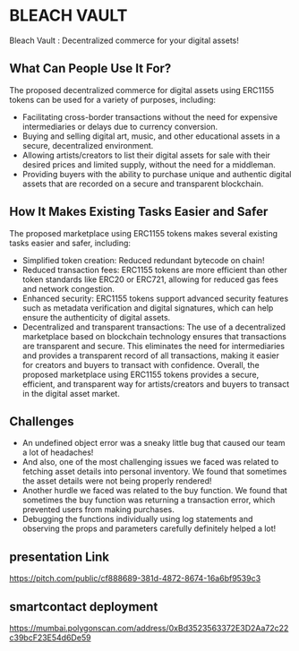 # BLEACH VAULT
Bleach Vault : Decentralized commerce for your digital assets!
## What Can People Use It For?
The proposed decentralized commerce for digital assets using ERC1155 tokens can be used for a variety of purposes, including:
- Facilitating cross-border transactions without the need for expensive intermediaries or delays due to currency conversion.
- Buying and selling digital art, music, and other educational assets in a secure, decentralized environment.
- Allowing artists/creators to list their digital assets for sale with their desired prices and limited supply, without the need for a middleman.
- Providing buyers with the ability to purchase unique and authentic digital assets that are recorded on a secure and transparent blockchain.

## How It Makes Existing Tasks Easier and Safer

The proposed marketplace using ERC1155 tokens makes several existing tasks easier and safer, including:
- Simplified token creation: Reduced redundant bytecode on chain!
- Reduced transaction fees: ERC1155 tokens are more efficient than other token standards like ERC20 or ERC721, allowing for reduced gas fees and network congestion. 
- Enhanced security: ERC1155 tokens support advanced security features such as metadata verification and digital signatures, which can help ensure the authenticity of digital assets. 
- Decentralized and transparent transactions: The use of a decentralized marketplace based on blockchain technology ensures that transactions are transparent and secure. This eliminates the need for intermediaries and provides a transparent record of all transactions, making it easier for creators and buyers to transact with confidence.
Overall, the proposed marketplace using ERC1155 tokens provides a secure, efficient, and transparent way for artists/creators and buyers to transact in the digital asset market.

## Challenges
- An undefined object error was a sneaky little bug that caused our team a lot of headaches! 
- And also, one of the most challenging issues we faced was related to fetching asset details into personal inventory. We found that sometimes the asset details were not being properly rendered!
- Another hurdle we faced was related to the buy function. We found that sometimes the buy function was returning a transaction error, which prevented users from making purchases.
- Debugging the functions individually using log statements and observing the props and parameters carefully definitely helped a lot!

## presentation Link
https://pitch.com/public/cf888689-381d-4872-8674-16a6bf9539c3


## smartcontact deployment
https://mumbai.polygonscan.com/address/0xBd3523563372E3D2Aa72c22c39bcF23E54d6De59

